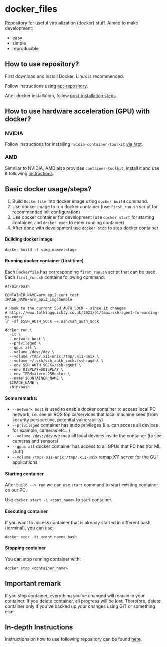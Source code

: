 # docker_files 

Repository for useful virtualization (docker) stuff. 
Aimed to make development: 
- easy
- simple
- reproducible

## How to use repository? 

First download and install Docker. Linux is recommended. 

Follow instructions using [apt-repository](https://docs.docker.com/engine/install/ubuntu/). 

After docker installation, follow [post-installation steps](https://docs.docker.com/engine/install/linux-postinstall/). 

## How to use hardware acceleration (GPU) with docker? 

### NVIDIA
Follow instructions for installing `nvidia-container-toolkit` [via /apt](https://docs.nvidia.com/datacenter/cloud-native/container-toolkit/latest/install-guide.html). 
### AMD
Simnilar to NVIDIA, AMD also provides `container-toolkit`, install it and use it following [instructions](https://instinct.docs.amd.com/projects/container-toolkit/en/latest/container-runtime/migration-guide.html).

## Basic docker usage/steps?

1. Build `Dockerfile` into docker image using `docker build` command.
2. Use docker image to run docker container (use `first_run.sh` script for recommended init configuration) 
3. Use docker container for development (use `docker start` for starting container, and `docker exec` to enter running container)
4. After done with development use `docker stop` to stop docker container

#### Building docker image

```
docker build -t <img_name>:<tag> 
```

#### Running docker container (first time) 
Each `Dockerfile` has corresponding `first_run.sh` script that can be used. 
Each `first_run.sh` contains following command: 
```
#!/bin/bash

CONTAINER_NAME=arm_api2_cont_test
IMAGE_NAME=arm_api2_img:humble

# Hook to the current SSH_AUTH_LOCK - since it changes
# https://www.talkingquickly.co.uk/2021/01/tmux-ssh-agent-forwarding-vs-code/
ln -sf $SSH_AUTH_SOCK ~/.ssh/ssh_auth_sock

docker run \
  -it \
  --network host \
  --privileged \
  --gpus all \
  --volume /dev:/dev \
  --volume /tmp/.x11-unix:/tmp/.x11-unix \
  --volume ~/.ssh/ssh_auth_sock:/ssh-agent \
  --env SSH_AUTH_SOCK=/ssh-agent \
  --env DISPLAY=$DISPLAY \
  --env TERM=xterm-256color \
  --name $CONTAINER_NAME \
  $IMAGE_NAME \
  /bin/bash
```
#### Some remarks: 
* `--network host` is used to enable docker container to access local PC network, i.e. see all ROS topics/services that local machine sees (from security perspective, potenital vulnerability)
* `--privileged` container has sudo privileges (i.e. can access all devices for example, cameras etc...)
* `--volume /dev:/dev` we map all local devices inside the container (to see cameras and sensors)
* `--gpus all` docker container has access to all GPUs that PC has (for ML stuff)
* `--volume /tmp/.x11-unix:/tmp/.x11-unix` remap X11 server for the GUI applications

#### Starting container

After `build --> run` we can use `start` command to start existing container on our PC. 

Use `docker start -i <cont_name>` to start container. 

#### Executing container 

If you want to access container that is already started in different bash (terminal), you can use: 
```
docker exec -it <cont_name> bash
```
#### Stopping container 

You can stop running container with:
```
docker stop <container_name> 
```

## Important remark 

If you stop container, everything you've changed will remain in your container. 
If you delete container, all progress will be lost. Therefore, delete container only if 
you've backed up your changes using GIT or something else. 

## In-depth Instructions 

Instructions on how to use following repository can be found [here](https://github.com/larics/docker_files/wiki).  
